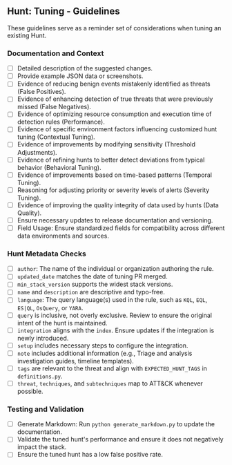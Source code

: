 ## Hunt: Tuning - Guidelines

These guidelines serve as a reminder set of considerations when tuning an existing Hunt.

### Documentation and Context

- [ ] Detailed description of the suggested changes.
- [ ] Provide example JSON data or screenshots.
- [ ] Evidence of reducing benign events mistakenly identified as threats (False Positives).
- [ ] Evidence of enhancing detection of true threats that were previously missed (False Negatives).
- [ ] Evidence of optimizing resource consumption and execution time of detection rules (Performance).
- [ ] Evidence of specific environment factors influencing customized hunt tuning (Contextual Tuning).
- [ ] Evidence of improvements by modifying sensitivity (Threshold Adjustments).
- [ ] Evidence of refining hunts to better detect deviations from typical behavior (Behavioral Tuning).
- [ ] Evidence of improvements based on time-based patterns (Temporal Tuning).
- [ ] Reasoning for adjusting priority or severity levels of alerts (Severity Tuning).
- [ ] Evidence of improving the quality integrity of data used by hunts (Data Quality).
- [ ] Ensure necessary updates to release documentation and versioning.
- [ ] Field Usage: Ensure standardized fields for compatibility across different data environments and sources.

### Hunt Metadata Checks

- [ ] `author`: The name of the individual or organization authoring the rule.
- [ ] `updated_date` matches the date of tuning PR merged.
- [ ] `min_stack_version` supports the widest stack versions.
- [ ] `name` and `description` are descriptive and typo-free.
- [ ] `language`: The query language(s) used in the rule, such as `KQL`, `EQL`, `ES|QL`, `OsQuery`, or `YARA`.
- [ ] `query` is inclusive, not overly exclusive. Review to ensure the original intent of the hunt is maintained.
- [ ] `integration` aligns with the `index`. Ensure updates if the integration is newly introduced.
- [ ] `setup` includes necessary steps to configure the integration.
- [ ] `note` includes additional information (e.g., Triage and analysis investigation guides, timeline templates).
- [ ] `tags` are relevant to the threat and align with `EXPECTED_HUNT_TAGS` in `definitions.py`.
- [ ] `threat`, `techniques`, and `subtechniques` map to ATT&CK whenever possible.

### Testing and Validation

- [ ] Generate Markdown: Run `python generate_markdown.py` to update the documentation.
- [ ] Validate the tuned hunt's performance and ensure it does not negatively impact the stack.
- [ ] Ensure the tuned hunt has a low false positive rate.